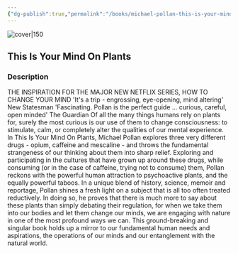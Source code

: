 ```yaml
---
{"dg-publish":true,"permalink":"/books/michael-pollan-this-is-your-mind-on-plants/","title":"\"This Is Your Mind On Plants\"","tags":["nature","psychology","health","science","non-fiction"]}
---
```




![cover|150](http://books.google.com/books/content?id=zKkdEAAAQBAJ&printsec=frontcover&img=1&zoom=1&edge=curl&source=gbs_api)

## This Is Your Mind On Plants

### Description

THE INSPIRATION FOR THE MAJOR NEW NETFLIX SERIES, HOW TO CHANGE YOUR MIND 'It's a trip - engrossing, eye-opening, mind altering' New Statesman 'Fascinating. Pollan is the perfect guide ... curious, careful, open minded' The Guardian Of all the many things humans rely on plants for, surely the most curious is our use of them to change consciousness: to stimulate, calm, or completely alter the qualities of our mental experience. In This Is Your Mind On Plants, Michael Pollan explores three very different drugs - opium, caffeine and mescaline - and throws the fundamental strangeness of our thinking about them into sharp relief. Exploring and participating in the cultures that have grown up around these drugs, while consuming (or in the case of caffeine, trying not to consume) them, Pollan reckons with the powerful human attraction to psychoactive plants, and the equally powerful taboos. In a unique blend of history, science, memoir and reportage, Pollan shines a fresh light on a subject that is all too often treated reductively. In doing so, he proves that there is much more to say about these plants than simply debating their regulation, for when we take them into our bodies and let them change our minds, we are engaging with nature in one of the most profound ways we can. This ground-breaking and singular book holds up a mirror to our fundamental human needs and aspirations, the operations of our minds and our entanglement with the natural world.
```